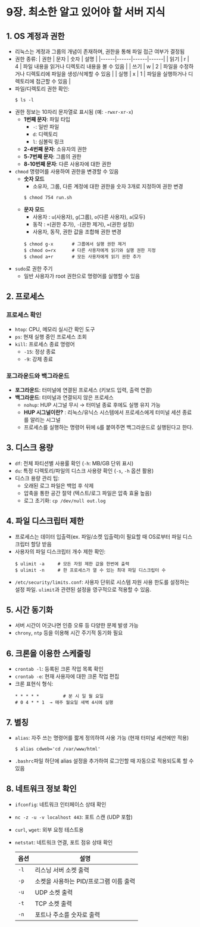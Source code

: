 # 9장. 최소한 알고 있어야 할 서버 지식


## 1. OS 계정과 권한
- 리눅스는 계정과 그룹의 개념이 존재하며, 권한을 통해 파일 접근 여부가 결정됨
- 권한 종류:
    | 권한 | 문자 | 숫자 | 설명 |
    |------|------|------|------|
    | 읽기 | r | 4 | 파일 내용을 읽거나 디렉토리 내용을 볼 수 있음 |
    | 쓰기 | w | 2 | 파일을 수정하거나 디렉토리에 파일을 생성/삭제할 수 있음 |
    | 실행 | x | 1 | 파일을 실행하거나 디렉토리에 접근할 수 있음 |
- 파일/디렉토리 권한 확인:
    ```
    $ ls -l
    ```
- 권한 정보는 10자리 문자열로 표시됨 (예: `-rwxr-xr-x`)
  - **1번째 문자**: 파일 타입
    - `-`: 일반 파일
    - `d`: 디렉토리
    - `l`: 심볼릭 링크
  - **2-4번째 문자**: 소유자의 권한
  - **5-7번째 문자**: 그룹의 권한
  - **8-10번째 문자**: 다른 사용자에 대한 권한
- `chmod` 명령어를 사용하여 권한을 변경할 수 있음
  - **숫자 모드**
    - 소유자, 그룹, 다른 계정에 대한 권한을 숫자 3개로 지정하여 권한 변경
    ```
    $ chmod 754 run.sh
    ```
  - **문자 모드**
    - 사용자 : `u`(사용자), `g`(그룹), `o`(다른 사용자), `a`(모두)
    - 동작 : `+`(권한 추가), `-`(권한 제거), `=`(권한 설정)
    - 사용자, 동작, 권한 값을 조합해 권한 변경
    ```
    $ chmod g-x       # 그룹에서 실행 권한 제거
    $ chmod o=rx      # 다른 사용자에게 읽기와 실행 권한 지정
    $ chmod a+r       # 모든 사용자에게 읽기 권한 추가
    ```
- `sudo`로 권한 주기
  - 일반 사용자가 root 권한으로 명령어를 실행할 수 있음
    

## 2. 프로세스
### 프로세스 확인
- `htop`: CPU, 메모리 실시간 확인 도구
- `ps`: 현재 실행 중인 프로세스 조회
- `kill`: 프로세스 종료 명령어
  - `-15`: 정상 종료
  - `-9`: 강제 종료

### 포그라운드와 백그라운드
- **포그라운드**: 터미널에 연결된 프로세스 (키보드 입력, 출력 연결)
- **백그라운드**: 터미널과 연결되지 않은 프로세스
  - `nohup`: HUP 시그널 무시 → 터미널 종료 후에도 실행 유지 가능
  - **HUP 시그널이란?** : 리눅스/유닉스 시스템에서 프로세스에게 터미널 세션 종료를 알리는 시그널
  - 프로세스를 실행하는 명령어 뒤에 `&`를 붙여주면 백그라운드로 실행된다고 한다.



## 3. 디스크 용량
- `df`: 전체 파티션별 사용률 확인 (`-h`: MB/GB 단위 표시)
- `du`: 특정 디렉토리/파일의 디스크 사용량 확인 (`-s`, `-h` 옵션 활용)
- 디스크 용량 관리 팁:
  - 오래된 로그 파일은 백업 후 삭제
  - 압축을 통한 공간 절약 (텍스트/로그 파일은 압축 효율 높음)
  - 로그 초기화: `cp /dev/null out.log`

## 4. 파일 디스크립터 제한
- 프로세스는 데이터 입출력(ex. 파일/소켓 입출력)이 필요할 때 OS로부터 파일 디스크립터 할당 받음
- 사용자의 파일 디스크립터 개수 제한 확인:
  ```
  $ ulimit -a     # 모든 자원 제한 값을 한번에 출력
  $ ulimit -n     # 한 프로세스가 열 수 있는 최대 파일 디스크립터 수
  ``` 
- `/etc/security/limits.conf`: 사용자 단위로 시스템 자원 사용 한도를 설정하는 설정 파일. `ulimit`과 관련된 설정을 영구적으로 적용할 수 있음.

## 5. 시간 동기화
- 서버 시간이 어긋나면 인증 오류 등 다양한 문제 발생 가능
- `chrony`, `ntp` 등을 이용해 시간 주기적 동기화 필요

## 6. 크론을 이용한 스케줄링
- `crontab -l`: 등록된 크론 작업 목록 확인
- `crontab -e`: 현재 사용자에 대한 크론 작업 편집
- 크론 표현식 형식:
  ```
  * * * * *         # 분 시 일 월 요일
  # 0 4 * * 1  → 매주 월요일 새벽 4시에 실행
  ```


## 7. 별칭
- `alias`: 자주 쓰는 명령어를 짧게 정의하여 사용 가능 (현재 터미널 세션에만 적용)
  ```
  $ alias cdweb='cd /var/www/html'
  ```
- `.bashrc`파일 하단에 alias 설정을 추가하여 로그인할 때 자동으로 적용되도록 할 수 있음

## 8. 네트워크 정보 확인
- `ifconfig`: 네트워크 인터페이스 상태 확인
- `nc -z -u -v localhost 443`: 포트 스캔 (UDP 포함)
- `curl`, `wget`: 외부 요청 테스트용
- `netstat`: 네트워크 연결, 포트 점유 상태 확인

    | 옵션 | 설명 |
    |------|------|
    | `-l` | 리스닝 서버 소켓 출력 |
    | `-p` | 소켓을 사용하는 PID/프로그램 이름 출력 |
    | `-u` | UDP 소켓 출력 |
    | `-t` | TCP 소켓 출력 |
    | `-n` | 포트나 주소를 숫자로 출력 |